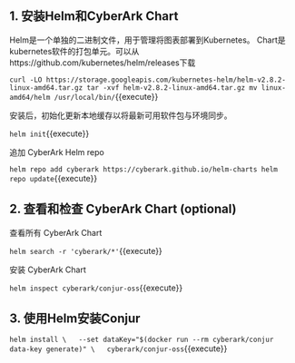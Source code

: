 ## 1. 安装Helm和Cyber​​Ark Chart

Helm是一个单独的二进制文件，用于管理将图表部署到Kubernetes。 Chart是kubernetes软件的打包单元。可以从https://github.com/kubernetes/helm/releases下载

`curl -LO https://storage.googleapis.com/kubernetes-helm/helm-v2.8.2-linux-amd64.tar.gz
tar -xvf helm-v2.8.2-linux-amd64.tar.gz
mv linux-amd64/helm /usr/local/bin/`{{execute}}

安装后，初始化更新本地缓存以将最新可用软件包与环境同步。

`helm init`{{execute}}

追加 Cyber​​Ark Helm repo

`helm repo add cyberark https://cyberark.github.io/helm-charts
helm repo update`{{execute}}

## 2. 查看和检查 Cyber​​Ark Chart (optional)

查看所有 Cyber​​Ark Chart

`helm search -r 'cyberark/*'`{{execute}}

安装 Cyber​​Ark Chart

`helm inspect cyberark/conjur-oss`{{execute}}

## 3. 使用Helm安装Conjur

`helm install \
  --set dataKey="$(docker run --rm cyberark/conjur data-key generate)" \
  cyberark/conjur-oss`{{execute}}
